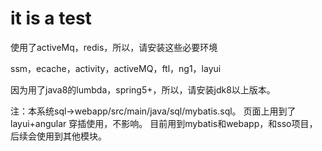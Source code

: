 # it is a test

使用了activeMq，redis，所以，请安装这些必要环境

ssm，ecache，activity，activeMQ，ftl，ng1，layui

因为用了java8的lumbda，spring5+，所以，请安装jdk8以上版本。

注：本系统sql->webapp/src/main/java/sql/mybatis.sql。
页面上用到了layui+angular 穿插使用，不影响。
目前用到mybatis和webapp，和sso项目，后续会使用到其他模块。
